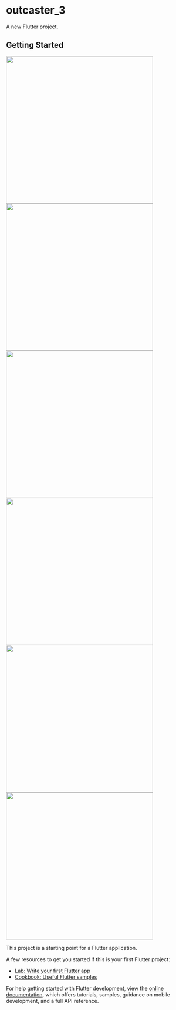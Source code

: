 # outcaster_3

A new Flutter project.

## Getting Started
<img src="https://user-images.githubusercontent.com/113710907/195602425-bff84ef9-b51c-41f0-82c3-b8d9166455ca.jpg" width="400">
<img src="https://user-images.githubusercontent.com/113710907/195602434-fd187cd4-a938-45bf-a031-d452b9c1a73b.jpg" width="400">
<img src="https://user-images.githubusercontent.com/113710907/195602439-6a8763be-722b-4b17-abde-19ee0cbbd2fd.jpg" width="400">
<img src="https://user-images.githubusercontent.com/113710907/195602442-6d8945a3-ef4b-4f66-9ec6-f284f11cd45c.jpg" width="400">
<img src="https://user-images.githubusercontent.com/113710907/195602445-e70dbd4b-ec52-4562-96a5-135ce8d15a57.jpg" width="400">
<img src="https://user-images.githubusercontent.com/113710907/195602450-86f05198-59aa-4702-9cde-e1caee48edde.jpg" width="400">



This project is a starting point for a Flutter application.

A few resources to get you started if this is your first Flutter project:

- [Lab: Write your first Flutter app](https://docs.flutter.dev/get-started/codelab)
- [Cookbook: Useful Flutter samples](https://docs.flutter.dev/cookbook)

For help getting started with Flutter development, view the
[online documentation](https://docs.flutter.dev/), which offers tutorials,
samples, guidance on mobile development, and a full API reference.
